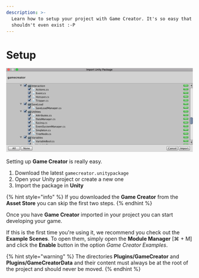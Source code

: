 ```yaml
---
description: >-
  Learn how to setup your project with Game Creator. It's so easy that this page
  shouldn't even exist :-P
---
```


# Setup

![](../.gitbook/assets/import%20%281%29.jpg)

Setting up **Game Creator** is really easy.

1. Download the latest `gamecreator.unitypackage`
2. Open your Unity project or create a new one
3. Import the package in **Unity**

{% hint style="info" %}
If you downloaded the **Game Creator** from the **Asset Store** you can skip the first two steps.
{% endhint %}

Once you have **Game Creator** imported in your project you can start developing your game. 

If this is the first time you're using it, we recommend you check out the **Example Scenes**. To open them, simply open the **Module Manager** \[⌘ + M\] and click the **Enable** button in the option _Game Creator Examples_.

{% hint style="warning" %}
The directories **Plugins/GameCreator** and **Plugins/GameCreatorData** and their content must always be at the root of the project and should never be moved.
{% endhint %}

